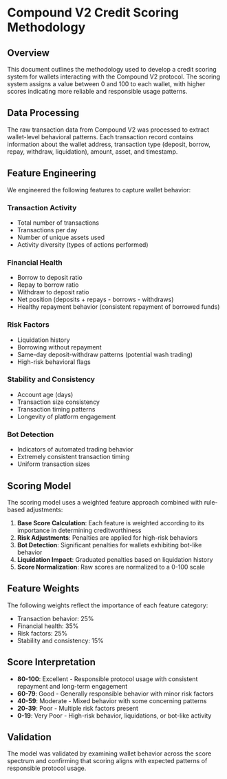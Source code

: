 # Compound V2 Credit Scoring Methodology

## Overview
This document outlines the methodology used to develop a credit scoring system for wallets interacting with the Compound V2 protocol. The scoring system assigns a value between 0 and 100 to each wallet, with higher scores indicating more reliable and responsible usage patterns.

## Data Processing
The raw transaction data from Compound V2 was processed to extract wallet-level behavioral patterns. Each transaction record contains information about the wallet address, transaction type (deposit, borrow, repay, withdraw, liquidation), amount, asset, and timestamp.

## Feature Engineering
We engineered the following features to capture wallet behavior:

### Transaction Activity
- Total number of transactions
- Transactions per day
- Number of unique assets used
- Activity diversity (types of actions performed)

### Financial Health
- Borrow to deposit ratio
- Repay to borrow ratio
- Withdraw to deposit ratio
- Net position (deposits + repays - borrows - withdraws)
- Healthy repayment behavior (consistent repayment of borrowed funds)

### Risk Factors
- Liquidation history
- Borrowing without repayment
- Same-day deposit-withdraw patterns (potential wash trading)
- High-risk behavioral flags

### Stability and Consistency
- Account age (days)
- Transaction size consistency
- Transaction timing patterns
- Longevity of platform engagement

### Bot Detection
- Indicators of automated trading behavior
- Extremely consistent transaction timing
- Uniform transaction sizes

## Scoring Model
The scoring model uses a weighted feature approach combined with rule-based adjustments:

1. **Base Score Calculation**: Each feature is weighted according to its importance in determining creditworthiness
2. **Risk Adjustments**: Penalties are applied for high-risk behaviors
3. **Bot Detection**: Significant penalties for wallets exhibiting bot-like behavior
4. **Liquidation Impact**: Graduated penalties based on liquidation history
5. **Score Normalization**: Raw scores are normalized to a 0-100 scale

## Feature Weights
The following weights reflect the importance of each feature category:
- Transaction behavior: 25%
- Financial health: 35%
- Risk factors: 25%
- Stability and consistency: 15%

## Score Interpretation
- **80-100**: Excellent - Responsible protocol usage with consistent repayment and long-term engagement
- **60-79**: Good - Generally responsible behavior with minor risk factors
- **40-59**: Moderate - Mixed behavior with some concerning patterns
- **20-39**: Poor - Multiple risk factors present
- **0-19**: Very Poor - High-risk behavior, liquidations, or bot-like activity

## Validation
The model was validated by examining wallet behavior across the score spectrum and confirming that scoring aligns with expected patterns of responsible protocol usage.
